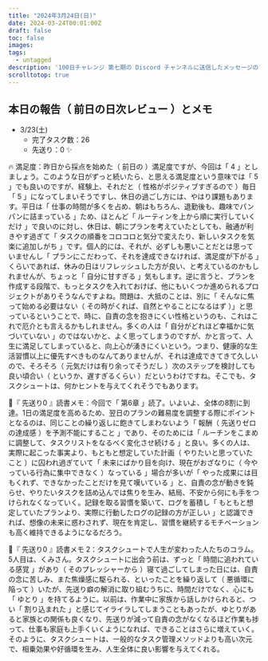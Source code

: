 ```yaml
---
title: "2024年3月24日(日)"
date: 2024-03-24T00:01:00Z
draft: false
toc: false
images:
tags: 
  - untagged
description: '100日チャレンジ 第七期の Discord チャンネルに送信したメッセージのアーカイブ'
scrolltotop: true
---
```


## 本日の報告（ 前日の日次レビュー ）とメモ

- 3/23(土)
  - 完了タスク数：26
  - 先送り：0 ✨

🔥 満足度：昨日から採点を始めた（ 前日の ）満足度ですが、今回は「 4 」としましょう。このような日がずっと続いたら、と思える満足度という意味では「 5 」でも良いのですが、経験上、それだと（ 性格がポジティブすぎるので ）毎日「 5 」になってしまいそうですし、休日の過ごし方には、やはり課題もあります。平日は「 仕事の時間が多くを占め、朝はもちろん、退勤後も、趣味でパンパンに詰まっている 」ため、ほとんど「 ルーティンを上から順に実行していくだけ 」で良いのに対し、休日は、朝にプランを考えていたとしても、融通が利きやす過ぎて「 タスクの順番をコロコロと気分で変えたり、新しいタスクを気楽に追加しがち 」です。個人的には、それが、必ずしも悪いことだとは思っていませんし「 プランにこだわって、それを達成できなければ、満足度が下がる 」くらいであれば、休みの日はリフレッシュした方が良い、と考えているのかもしれませんが、ちょっと「 自分に甘すぎる 」気もします。逆に言うと、プランを作成する段階で、もっとタスクを入れておけば、他にもいくつか進められるプロジェクトがありそうなんですよね。問題は、大抵のことは、別に「 そんなに焦って始める必要はない（ その時がくれば、自然とやることになるはず ）」と思っているということで、時に、自責の念を抱きにくい性格というのも、これはこれで厄介とも言えるかもしれません。多くの人は「 自分がどれほど幸福かに気づいていない 」のではないかと、よく思ってしまうのですが、かと言って、人生に満足してしまっていると、向上心が湧きにくいという。つまり、健康的な生活習慣以上に優先すべきものなんてありませんが、それは達成できてきて久しいので、そろそろ（ 元気だけは有り余ってそうだし ）次のステップを検討しても良い頃合い（ というか、遅すぎるくらい ）だというわけですね。そこでも、タスクシュートは、何かヒントを与えてくれそうでもあります。

🔖『 先送り0 』読書メモ：今回で「 第6章 」読了。いよいよ、全体の8割に到達。1日の満足度を高めるため、翌日のプランの難易度を調整する際にポイントとなるのは、同じことの繰り返しに飽きてしまわないよう「 報酬（ 先送りゼロの達成感 ）を予測不能にすること 」であり、そのためには「 ルーチンをこまめに調整して、タスクリストをなるべく変化させ続ける 」と良い。多くの人は、実際に起こった事実より、もともと想定していた計画（ やりたいと思っていたこと ）に囚われ過ぎていて「 未来にばかり目を向け、現在がおざなりに（ 今やっている行為に集中できなく ）なっている 」場合が多いが「 やった成果には目もくれず、できなかったことだけを見て嘆いている 」と、自責の念が動きを鈍らせ、やりたいタスクを詰め込んでは焦りを生み、結局、不安から何にも手をつけられなくなっていく。記録を取る習慣を築いて、ログを蓄積し「 もともと想定していたプランより、実際に行動したログの記録の方が正しい 」と認識できれば、想像の未来に惑わされず、現在を肯定し、習慣を継続するモチベーションも高く維持できるようになるだろう。

🔖『 先送り0 』読書メモ 2：タスクシュートで人生が変わった人たちのコラム。5人目は、くみさん。タスクシュートに出会う前は、ずっと「 時間に追われている感覚 」があり（ そのプレッシャーから ）寝て過ごしてしまった日には、自責の念に苦しみ、また焦燥感に駆られる、といったことを繰り返して（ 悪循環に陥って ）いたが、先送り癖の解消に取り組むうちに、時間だけでなく、心にも「 ゆとり 」を持てるように。以前は、作業中に家族から話しかけられると、つい「 割り込まれた 」と感じてイライラしてしまうこともあったが、ゆとりがあると家族との関係も良くなり、先送りが減って自責の念がなくなるほど作業も捗って、仕事も家庭も上手くいくようになれば、できることはさらに増えていく。そのように、タスクシュートは、一般的なタスク管理メソッドよりも高い次元で、相乗効果や好循環を生み、人生全体に良い影響を与えてくれる。
